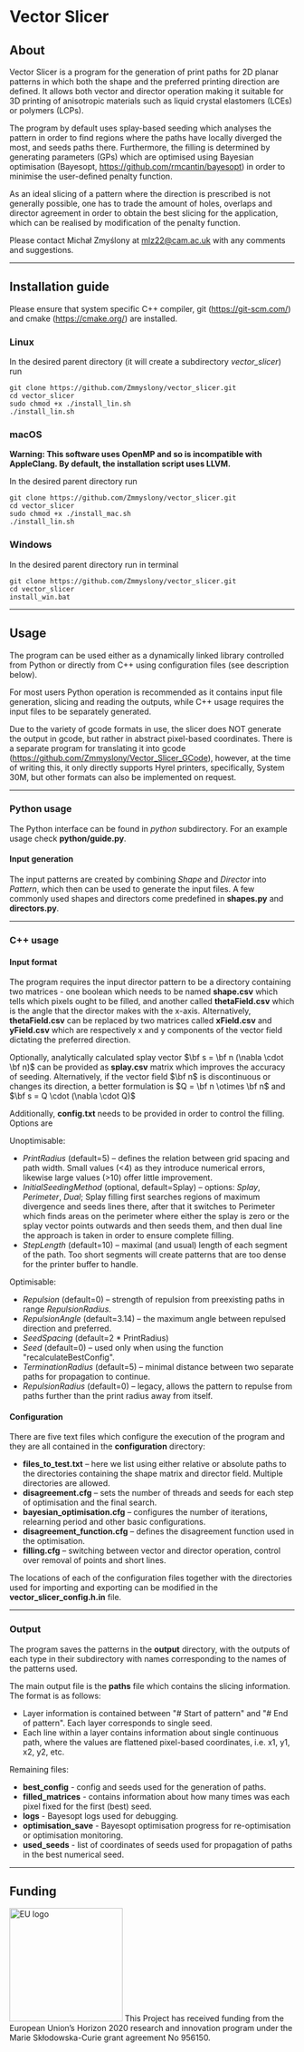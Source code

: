 # Vector Slicer

## About
Vector Slicer is a program for the generation of print paths for 2D planar patterns in which both the shape 
and the preferred printing direction are defined. It allows both vector and director operation making it suitable
for 3D printing of anisotropic materials such as liquid crystal elastomers (LCEs) or polymers (LCPs). 

The program by default uses splay-based seeding which analyses the pattern in order to find regions where the paths 
have locally diverged the most, and seeds paths there. Furthermore, the filling is determined by generating parameters
(GPs) which are optimised using Bayesian optimisation (Bayesopt, https://github.com/rmcantin/bayesopt) in order
to minimise the user-defined penalty function. 

As an ideal slicing of a pattern where the direction is prescribed is not generally possible, one has to trade 
the amount of holes, overlaps and director agreement in order to obtain the best slicing for the application, which can be 
realised by modification of the penalty function.

Please contact Michał Zmyślony at mlz22@cam.ac.uk with any comments and suggestions.

***

## Installation guide
Please ensure that system specific C++ compiler, git (https://git-scm.com/) and cmake (https://cmake.org/) are installed.

### Linux
In the desired parent directory (it will create a subdirectory _vector_slicer_) run 
```
git clone https://github.com/Zmmyslony/vector_slicer.git
cd vector_slicer
sudo chmod +x ./install_lin.sh
./install_lin.sh
```

### macOS
**Warning: This software uses OpenMP and so is incompatible with AppleClang.
By default, the installation script uses LLVM.**

In the desired parent directory run
```
git clone https://github.com/Zmmyslony/vector_slicer.git
cd vector_slicer
sudo chmod +x ./install_mac.sh
./install_lin.sh
```

### Windows
In the desired parent directory run in terminal
```
git clone https://github.com/Zmmyslony/vector_slicer.git
cd vector_slicer
install_win.bat
```

***

## Usage
The program can be used either as a dynamically linked library controlled from Python or directly from C++ using 
configuration files (see description below). 

For most users Python operation is recommended as it contains input file generation, slicing and reading the outputs, 
while C++ usage requires the input files to be separately generated. 

Due to the variety of gcode formats in use, the slicer does NOT generate the output in gcode, but rather in abstract
pixel-based coordinates. There is a separate program for translating it into gcode (https://github.com/Zmmyslony/Vector_Slicer_GCode), 
however, at the time of writing this, it only directly supports Hyrel printers, specifically, System 30M, but other formats
can also be implemented on request.

***

### Python usage
The Python interface can be found in _python_ subdirectory. For an example usage check **python/guide.py**.

#### Input generation
The input patterns are created by combining _Shape_ and _Director_ into _Pattern_, which then can be used to 
generate the input files. A few commonly used shapes and directors come predefined in **shapes.py** and **directors.py**.

***

### C++ usage
#### Input format
The program requires the input director pattern to be a directory containing two matrices - one boolean which needs to be named
**shape.csv** which tells which pixels ought to be filled, and another called **thetaField.csv** which is the angle 
that the director makes with the x-axis. Alternatively, **thetaField.csv** can be replaced by two matrices called **xField.csv**
and **yField.csv**  which  are respectively x and y components of the vector field dictating the preferred direction.

Optionally, analytically calculated splay vector $\bf s = \bf n (\nabla \cdot \bf n)$ can be provided as **splay.csv** 
matrix which improves the accuracy of seeding. Alternatively, if the vector field $\bf n$ is discontinuous or changes 
its direction, a better formulation is $Q = \bf n \otimes \bf n$ and $\bf s = Q \cdot (\nabla \cdot Q)$

Additionally, **config.txt** needs to be provided in order to control the filling. Options are 

Unoptimisable:
* _PrintRadius_ (default=5) – defines the relation between grid spacing and path width. Small
  values (<4) as they introduce numerical errors, likewise large values (>10) offer little improvement.
* _InitialSeedingMethod_ (optional, default=Splay) – options: _Splay_, _Perimeter_, _Dual_; Splay filling first searches 
  regions of maximum divergence and seeds lines there, after that it switches to Perimeter which finds areas on the 
  perimeter where either the splay is zero or the splay vector points outwards and then seeds them, and then dual line 
  the approach is taken in order to ensure complete filling. 
* _StepLength_ (default=10) – maximal (and usual) length of each segment of the path. Too short segments will 
  create patterns that are too dense for the printer buffer to handle.

Optimisable:
* _Repulsion_ (default=0) – strength of repulsion from preexisting paths in range _RepulsionRadius_.
* _RepulsionAngle_ (default=3.14) – the maximum angle between repulsed direction and preferred. 
* _SeedSpacing_ (default=2 * PrintRadius)
* _Seed_ (default=0) –  used only when using the function "recalculateBestConfig".
* _TerminationRadius_ (default=5) – minimal distance between two separate paths for 
  propagation to continue.
* _RepulsionRadius_ (default=0) – legacy, allows the pattern to repulse from paths further
 than the print radius away from itself.

#### Configuration
There are five text files which configure the execution of the program and they are all contained
in the <b>configuration</b> directory:

* <b>files_to_test.txt</b> – here we list using either relative or absolute paths to the directories containing the
  shape matrix and director field. Multiple directories are allowed.
* <b>disagreement.cfg</b> – sets the number of threads and seeds for each step of optimisation and the final search.
* <b>bayesian_optimisation.cfg</b> – configures the number of iterations, relearning period and other basic
  configurations.
* <b>disagreement_function.cfg</b> – defines the disagreement function used in the optimisation.
* <b>filling.cfg</b> – switching between vector and director operation, control over removal of points and short lines.

The locations of each of the configuration files together with the directories used for importing and exporting can
be modified in the **vector_slicer_config.h.in** file.

***

### Output
The program saves the patterns in the **output** directory, with the outputs of each type in their subdirectory with 
names corresponding to the names of the patterns used. 

The main output file is the **paths** file which contains the slicing information. The format is as follows:
* Layer information is contained between "# Start of pattern" and "# End of pattern". Each layer corresponds to single 
seed.
* Each line within a layer contains information about single continuous path, where the values are flattened 
pixel-based coordinates, i.e. x1, y1, x2, y2, etc.

Remaining files:
* **best_config** - config and seeds used for the generation of paths.
* **filled_matrices** - contains information about how many times was each pixel fixed for the first (best) seed.
* **logs** - Bayesopt logs used for debugging.
* **optimisation_save** - Bayesopt optimisation progress for re-optimisation or optimisation monitoring.
* **used_seeds** - list of coordinates of seeds used for propagation of paths in the best numerical seed.
***

## Funding
<img alt="EU logo" src="https://ec.europa.eu/regional_policy/images/information-sources/logo-download-center/eu_flag.jpg" width="200">
This Project has received funding from the European Union’s Horizon 2020 research and innovation program under the Marie Skłodowska-Curie grant agreement No 956150.
